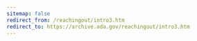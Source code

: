 ```yaml
---
sitemap: false 
redirect_from: /reachingout/intro3.htm 
redirect_to: https://archive.ada.gov/reachingout/intro3.htm 
---
```

